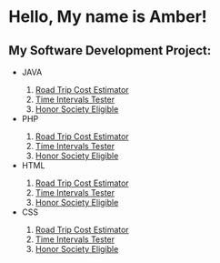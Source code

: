  
<img src=""/>

<body>

<h1>Hello, My name is Amber!</h1>

<h2>My Software Development Project:</h2>
<ul>
  <li>JAVA</li>
  <ol>
    <li><a href="">Road Trip Cost Estimator</a> </li>
    <li><a href="">Time Intervals Tester</a></li>
     <li><a href="">Honor Society Eligible</a></li>
  </ol>
  <li>PHP</li>
  <ol>
    <li><a href="">Road Trip Cost Estimator</a> </li>
    <li><a href="">Time Intervals Tester</a></li>
     <li><a href="">Honor Society Eligible</a></li>
  </ol>
  <li>HTML</li>
  <ol>
    <li><a href="">Road Trip Cost Estimator</a> </li>
    <li><a href="">Time Intervals Tester</a></li>
     <li><a href="">Honor Society Eligible</a></li>
  </ol>
  <li>CSS</li>
  <ol>
    <li><a href="">Road Trip Cost Estimator</a> </li>
    <li><a href="">Time Intervals Tester</a></li>
     <li><a href="">Honor Society Eligible</a></li>
  </ol>
</ul>

